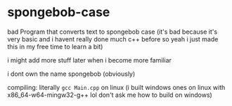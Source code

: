 # spongebob-case
bad Program that converts text to spongebob case (it's bad because it's very basic and i havent really done much c++ before so yeah i just made this in my free time to learn a bit)

i might add more stuff later when i become more familiar

i dont own the name spongebob (obviously)

compiling: literally `gcc Main.cpp` on linux (i built windows ones on linux with x86_64-w64-mingw32-g++ lol don't ask me how to build on windows)
